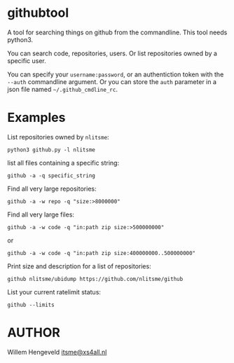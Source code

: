 
githubtool
==========

A tool for searching things on github from the commandline.
This tool needs python3.

You can search code, repositories, users. Or list repositories owned by a specific user.

You can specify your `username:password`, or an authentiction token with the `--auth` commandline
argument. Or you can store the `auth` parameter in a json file named `~/.github_cmdline_rc`.


Examples
========

List repositories owned by `nlitsme`:

    python3 github.py -l nlitsme


list all files containing a specific string:

    github -a -q specific_string


Find all very large repositories:

    github -a -w repo -q "size:>8000000"
 

Find all very large files:

    github -a -w code -q "in:path zip size:>500000000"

or

    github -a -w code -q "in:path zip size:400000000..500000000"


Print size and description for a list of repositories:

    github nlitsme/ubidump https://github.com/nlitsme/github

List your current ratelimit status:

    github --limits


AUTHOR
======

Willem Hengeveld <itsme@xs4all.nl>

